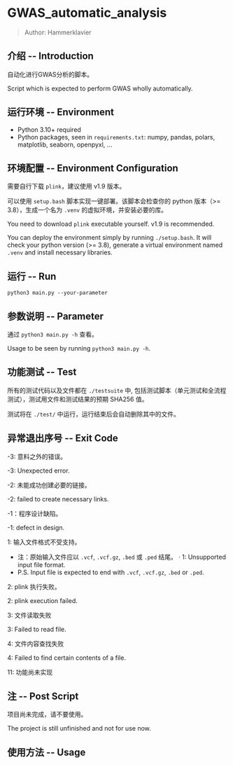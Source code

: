 # GWAS_automatic_analysis

> Author: Hammerklavier

## 介绍 -- Introduction

自动化进行GWAS分析的脚本。

Script which is expected to perform GWAS wholly automatically.

## 运行环境 -- Environment

- Python 3.10+ required
- Python packages, seen in `requirements.txt`: numpy, pandas, polars, matplotlib, seaborn, openpyxl, ...

## 环境配置 -- Environment Configuration

需要自行下载 `plink`，建议使用 v1.9 版本。

可以使用 `setup.bash` 脚本实现一键部署。该脚本会检查你的 python 版本（>= 3.8），生成一个名为 `.venv` 的虚拟环境，并安装必要的库。

You need to download `plink` executable yourself. v1.9 is recommended.

You can deploy the environment simply by running `./setup.bash`. It will check your python version (>= 3.8), generate a virtual environment named `.venv` and install necessary libraries.

## 运行 -- Run

`python3 main.py --your-parameter`

## 参数说明 -- Parameter

通过 `python3 main.py -h` 查看。

Usage to be seen by running `python3 main.py -h`.

## 功能测试 -- Test

所有的测试代码以及文件都在 `./testsuite` 中, 包括测试脚本（单元测试和全流程测试），测试用文件和测试结果的预期 SHA256 值。

测试将在 `./test/` 中运行，运行结束后会自动删除其中的文件。

## 异常退出序号 -- Exit Code

-3: 意料之外的错误。

-3: Unexpected error.

-2: 未能成功创建必要的链接。

-2: failed to create necessary links.

-1：程序设计缺陷。

-1: defect in design.

1: 输入文件格式不受支持。

- 注：原始输入文件应以 `.vcf`, `.vcf.gz`, `.bed` 或 `.ped` 结尾。
  ·
  1: Unsupported input file format.
- P.S. Input file is expected to end with `.vcf`, `.vcf.gz`, `.bed` or `.ped`.

2: plink 执行失败。

2: plink execution failed.

3: 文件读取失败

3: Failed to read file.

4: 文件内容查找失败

4: Failed to find certain contents of a file.

11: 功能尚未实现

## 注 -- Post Script

项目尚未完成，请不要使用。

The project is still unfinished and not for use now.

## 使用方法 -- Usage

